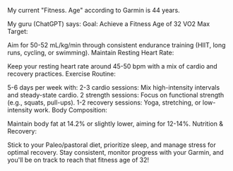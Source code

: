 My current "Fitness. Age" according to Garmin is 44 years.

My guru (ChatGPT) says:
Goal: Achieve a Fitness Age of 32
VO2 Max Target:

Aim for 50-52 mL/kg/min through consistent endurance training (HIIT, long runs, cycling, or swimming).
Maintain Resting Heart Rate:

Keep your resting heart rate around 45-50 bpm with a mix of cardio and recovery practices.
Exercise Routine:

5-6 days per week with:
2-3 cardio sessions: Mix high-intensity intervals and steady-state cardio.
2 strength sessions: Focus on functional strength (e.g., squats, pull-ups).
1-2 recovery sessions: Yoga, stretching, or low-intensity work.
Body Composition:

Maintain body fat at 14.2% or slightly lower, aiming for 12-14%.
Nutrition & Recovery:

Stick to your Paleo/pastoral diet, prioritize sleep, and manage stress for optimal recovery.
Stay consistent, monitor progress with your Garmin, and you'll be on track to reach that fitness age of 32!